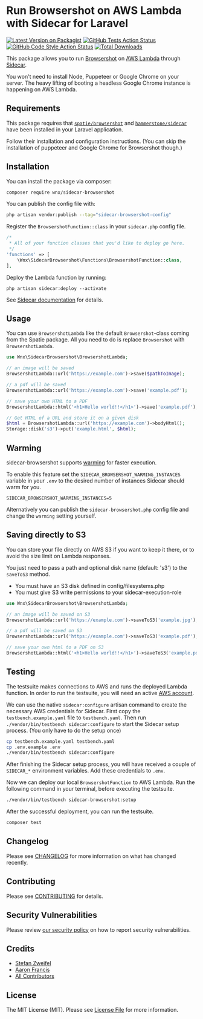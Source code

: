 # Run Browsershot on AWS Lambda with Sidecar for Laravel

[![Latest Version on Packagist](https://img.shields.io/packagist/v/wnx/sidecar-browsershot.svg?style=flat-square)](https://packagist.org/packages/wnx/sidecar-browsershot)
[![GitHub Tests Action Status](https://img.shields.io/github/workflow/status/stefanzweifel/sidecar-browsershot/run-tests?label=tests)](https://github.com/stefanzweifel/sidecar-browsershot/actions?query=workflow%3Arun-tests+branch%3Amain)
[![GitHub Code Style Action Status](https://img.shields.io/github/workflow/status/stefanzweifel/sidecar-browsershot/Check%20&%20fix%20styling?label=code%20style)](https://github.com/stefanzweifel/sidecar-browsershot/actions?query=workflow%3A"Check+%26+fix+styling"+branch%3Amain)
[![Total Downloads](https://img.shields.io/packagist/dt/wnx/sidecar-browsershot.svg?style=flat-square)](https://packagist.org/packages/wnx/sidecar-browsershot)

This package allows you to run [Browsershot](https://github.com/spatie/browsershot) on [AWS Lambda](https://aws.amazon.com/lambda/) through [Sidecar](https://github.com/hammerstonedev/sidecar).

You won't need to install Node, Puppeteer or Google Chrome on your server. The heavy lifting of booting a headless Google Chrome instance is happening on AWS Lambda.

## Requirements

This package requires that [`spatie/browsershot`](https://github.com/spatie/browsershot) and [`hammerstone/sidecar`](https://github.com/hammerstonedev/sidecar) have been installed in your Laravel application.

Follow their installation and configuration instructions. (You can skip the installation of puppeteer and Google Chrome for Browsershot though.)

## Installation

You can install the package via composer:

```bash
composer require wnx/sidecar-browsershot
```

You can publish the config file with:

```bash
php artisan vendor:publish --tag="sidecar-browsershot-config"
```

Register the `BrowsershotFunction::class` in your `sidecar.php` config file.

```php
/*
 * All of your function classes that you'd like to deploy go here.
 */
'functions' => [
    \Wnx\SidecarBrowsershot\Functions\BrowsershotFunction::class,
],
```

Deploy the Lambda function by running:

```shell
php artisan sidecar:deploy --activate
```

See [Sidecar documentation](https://hammerstone.dev/sidecar/docs/main/functions/deploying) for details.

## Usage

You can use `BrowsershotLambda` like the default `Browsershot`-class coming from the Spatie package.
All you need to do is replace `Browsershot` with `BrowsershotLambda`.

```php
use Wnx\SidecarBrowsershot\BrowsershotLambda;

// an image will be saved
BrowsershotLambda::url('https://example.com')->save($pathToImage);

// a pdf will be saved
BrowsershotLambda::url('https://example.com')->save('example.pdf');

// save your own HTML to a PDF
BrowsershotLambda::html('<h1>Hello world!!</h1>')->save('example.pdf');

// Get HTML of a URL and store it on a given disk
$html = BrowsershotLambda::url('https://example.com')->bodyHtml();
Storage::disk('s3')->put('example.html', $html);
```

## Warming

sidecar-browsershot supports [warming](https://hammerstone.dev/sidecar/docs/main/functions/warming) for faster execution.

To enable this feature set the `SIDECAR_BROWSERSHOT_WARMING_INSTANCES` variable in your `.env` to the desired number of instances Sidecar should warm for you.

```shell
SIDECAR_BROWSERSHOT_WARMING_INSTANCES=5
```

Alternatively you can publish the `sidecar-browsershot.php` config file and change the `warming` setting yourself.

## Saving directly to S3

You can store your file directly on AWS S3 if you want to keep it there, or to avoid the size limit on Lambda responses.

You just need to pass a path and optional disk name (default: 's3') to the `saveToS3` method.
- You must have an S3 disk defined in config/filesystems.php
- You must give S3 write permissions to your sidecar-execution-role

```php
use Wnx\SidecarBrowsershot\BrowsershotLambda;

// an image will be saved on S3
BrowsershotLambda::url('https://example.com')->saveToS3('example.jpg');

// a pdf will be saved on S3
BrowsershotLambda::url('https://example.com')->saveToS3('example.pdf');

// save your own html to a PDF on S3
BrowsershotLambda::html('<h1>Hello world!!</h1>')->saveToS3('example.pdf', 'example-store');
```

## Testing

The testsuite makes connections to AWS and runs the deployed Lambda function. In order to run the testsuite, you will need an active [AWS account](https://aws.amazon.com/).

We can use the native `sidecar:configure` artisan command to create the necessary AWS credentials for Sidecar. First copy the `testbench.example.yaml` file to `testbench.yaml`.
Then run `./vendor/bin/testbench sidecar:configure` to start the Sidecar setup process. (You only have to do the setup once)

```bash
cp testbench.example.yaml testbench.yaml
cp .env.example .env
./vendor/bin/testbench sidecar:configure
```

After finishing the Sidecar setup process, you will have received a couple of `SIDECAR_*` environment variables. Add these credentials to `.env`.

Now we can deploy our local `BrowsershotFunction` to AWS Lambda. Run the following command in your terminal, before executing the testsuite.

```bash
./vendor/bin/testbench sidecar-browsershot:setup
```

After the successful deployment, you can run the testsuite.

```bash
composer test
```

## Changelog

Please see [CHANGELOG](CHANGELOG.md) for more information on what has changed recently.

## Contributing

Please see [CONTRIBUTING](.github/CONTRIBUTING.md) for details.

## Security Vulnerabilities

Please review [our security policy](../../security/policy) on how to report security vulnerabilities.

## Credits

- [Stefan Zweifel](https://github.com/stefanzweifel)
- [Aaron Francis](https://github.com/aarondfrancis)
- [All Contributors](../../contributors)

## License

The MIT License (MIT). Please see [License File](LICENSE.md) for more information.

